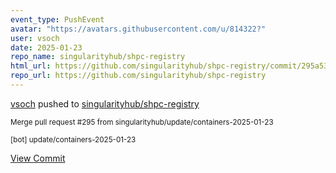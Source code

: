 ```yaml
---
event_type: PushEvent
avatar: "https://avatars.githubusercontent.com/u/814322?"
user: vsoch
date: 2025-01-23
repo_name: singularityhub/shpc-registry
html_url: https://github.com/singularityhub/shpc-registry/commit/295a536d9e861d7e4a5fab16aa89a57bfe40a887
repo_url: https://github.com/singularityhub/shpc-registry
---
```


<a href='https://github.com/vsoch' target='_blank'>vsoch</a> pushed to <a href='https://github.com/singularityhub/shpc-registry' target='_blank'>singularityhub/shpc-registry</a>

<small>Merge pull request #295 from singularityhub/update/containers-2025-01-23

[bot] update/containers-2025-01-23</small>

<a href='https://github.com/singularityhub/shpc-registry/commit/295a536d9e861d7e4a5fab16aa89a57bfe40a887' target='_blank'>View Commit</a>